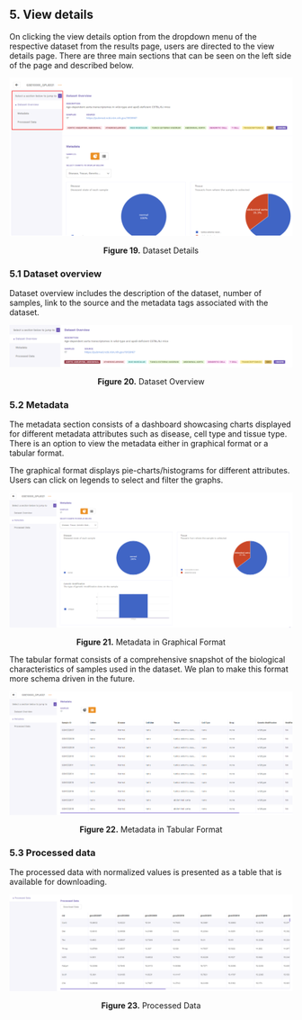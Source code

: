 ## 5. View details

On clicking the view details option from the dropdown menu of the respective dataset from the results page, users are directed to the view details page. There are three main sections that can be seen on the left side of the page and described below.

![Details](../img/OmixAtlas-Images/19.png) <center>**Figure 19.** Dataset Details</center>


### 5.1 Dataset overview

Dataset overview includes the description of the dataset, number of samples, link to the source and the metadata tags associated with the dataset.

![Overview](../img/OmixAtlas-Images/20.png) <center>**Figure 20.** Dataset Overview</center>

### 5.2 Metadata

The metadata section consists of a dashboard showcasing charts displayed for different metadata attributes such as disease, cell type and tissue type. There is an option to view the metadata either in graphical format or a tabular format.

The graphical format displays pie-charts/histograms for different attributes. Users can click on legends to select and filter the graphs.

![Metadata](../img/OmixAtlas-Images/21.png) <center>**Figure 21.** Metadata in Graphical Format</center>


The tabular format consists of a comprehensive snapshot of the biological characteristics of samples used in the dataset. We plan to make this format more schema driven in the future.

![Metadata](../img/OmixAtlas-Images/22.png) <center>**Figure 22.** Metadata in Tabular Format</center>


### 5.3 Processed data

The processed data with normalized values is presented as a table that is available for downloading.

![Processed](../img/OmixAtlas-Images/23.png) <center>**Figure 23.** Processed Data</center>
